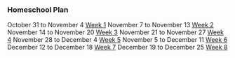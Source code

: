 ### Homeschool Plan
October 31 to November 4 [Week 1](/pages/week1)
November 7 to November 13 [Week 2](/pages/week2)
November 14 to November 20 [Week 3](/pages/week3)
November 21 to November 27 [Week 4](/pages/week4)
November 28 to December 4 [Week 5](/pages/week5)
November 5 to December 11 [Week 6](/pages/week6)
December 12 to December 18 [Week 7](/pages/week7)
December 19 to December 25 [Week 8](/pages/week8)
